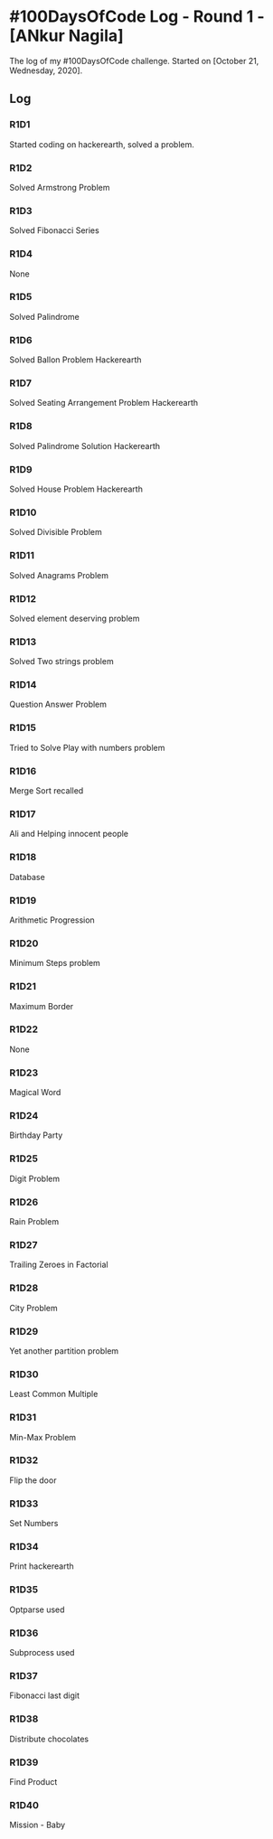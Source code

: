# #100DaysOfCode Log - Round 1 - [ANkur Nagila]

The log of my #100DaysOfCode challenge. Started on [October 21, Wednesday, 2020].

## Log

### R1D1 
Started coding on hackerearth, solved a problem.

### R1D2
Solved Armstrong Problem

### R1D3
Solved Fibonacci Series

### R1D4
None

### R1D5
Solved Palindrome 

### R1D6
Solved Ballon Problem Hackerearth

### R1D7
Solved Seating Arrangement Problem Hackerearth

### R1D8
Solved Palindrome Solution Hackerearth


### R1D9
Solved House Problem Hackerearth


### R1D10
Solved Divisible Problem


### R1D11
Solved Anagrams Problem


### R1D12
Solved element deserving problem


### R1D13
Solved Two strings problem


### R1D14
Question Answer Problem


### R1D15
Tried to Solve Play with numbers problem


### R1D16
Merge Sort recalled


### R1D17
Ali and Helping innocent people


### R1D18
Database 


### R1D19
Arithmetic Progression

### R1D20
Minimum Steps problem

### R1D21
Maximum Border

### R1D22
None

### R1D23
Magical Word

### R1D24
Birthday Party

### R1D25
Digit Problem

### R1D26
Rain Problem

### R1D27
Trailing Zeroes in Factorial


### R1D28
City Problem

### R1D29
Yet another partition problem

### R1D30
Least Common Multiple

### R1D31
Min-Max Problem

### R1D32
Flip the door

### R1D33
Set Numbers

### R1D34
Print hackerearth

### R1D35
Optparse used

### R1D36
Subprocess used

### R1D37
Fibonacci last digit

### R1D38
Distribute chocolates

### R1D39
Find Product

### R1D40
Mission - Baby
